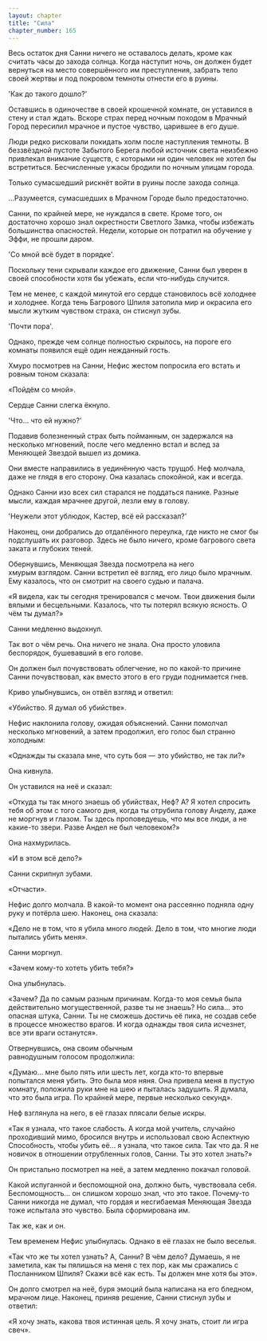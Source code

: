 ```yaml
---
layout: chapter
title: "Сила"
chapter_number: 165
---
```


Весь остаток дня Санни ничего не оставалось делать, кроме как считать часы до захода солнца. Когда наступит ночь, он должен будет вернуться на место совершённого им преступления, забрать тело своей жертвы и под покровом темноты отнести его в руины.

'Как до такого дошло?'

Оставшись в одиночестве в своей крошечной комнате, он уставился в стену и стал ждать. Вскоре страх перед ночным походом в Мрачный Город пересилил мрачное и пустое чувство, царившее в его душе.

Люди редко рисковали покидать холм после наступления темноты. В беззвёздной пустоте Забытого Берега любой источник света неизбежно привлекал внимание существ, с которыми ни один человек не хотел бы встретиться. Бесчисленные ужасы бродили по ночным улицам города.

Только сумасшедший рискнёт войти в руины после захода солнца.

...Разумеется, сумасшедших в Мрачном Городе было предостаточно.

Санни, по крайней мере, не нуждался в свете. Кроме того, он достаточно хорошо знал окрестности Светлого Замка, чтобы избежать большинства опасностей. Недели, которые он потратил на обучение у Эффи, не прошли даром.

'Со мной всё будет в порядке'.

Поскольку тени скрывали каждое его движение, Санни был уверен в своей способности хотя бы убежать, если что-нибудь случится.

Тем не менее, с каждой минутой его сердце становилось всё холоднее и холоднее. Когда тень Багрового Шпиля затопила мир и окрасила его мысли жутким чувством страха, он стиснул зубы.

'Почти пора'.

Однако, прежде чем солнце полностью скрылось, на пороге его комнаты появился ещё один нежданный гость.

Хмуро посмотрев на Санни, Нефис жестом попросила его встать и ровным тоном сказала:

«Пойдём со мной».

Сердце Санни слегка ёкнуло.

'Что... что ей нужно?'

Подавив болезненный страх быть пойманным, он задержался на несколько мгновений, после чего медленно встал и вслед за Меняющей Звездой вышел из домика.

Они вместе направились в уединённую часть трущоб. Неф молчала, даже не глядя в его сторону. Она казалась спокойной, как и всегда.

Однако Санни изо всех сил старался не поддаться панике. Разные мысли, каждая мрачнее другой, лезли ему в голову.

'Неужели этот ублюдок, Кастер, всё ей рассказал?'

Наконец, они добрались до отдалённого переулка, где никто не смог бы подслушать их разговор. Здесь не было ничего, кроме багрового света заката и глубоких теней.

Обернувшись, Меняющая Звезда посмотрела на него хмурым взглядом. Санни встретил её взгляд, его лицо было мрачным. Ему казалось, что он смотрит на своего судью и палача.

«Я видела, как ты сегодня тренировался с мечом. Твои движения были вялыми и бесцельными. Казалось, что ты потерял всякую ясность. О чём ты думал?»

Санни медленно выдохнул.

Так вот о чём речь. Она ничего не знала. Она просто уловила беспорядок, бушевавший в его голове.

Он должен был почувствовать облегчение, но по какой-то причине Санни почувствовал, как вместо этого в его груди поднимается гнев.

Криво улыбнувшись, он отвёл взгляд и ответил:

«Убийство. Я думал об убийстве».

Нефис наклонила голову, ожидая объяснений. Санни помолчал несколько мгновений, а затем продолжил, его голос был странно холодным:

«Однажды ты сказала мне, что суть боя — это убийство, не так ли?»

Она кивнула.

Он уставился на неё и сказал:

«Откуда ты так много знаешь об убийствах, Неф? А? Я хотел спросить тебя об этом с того самого дня, когда ты отрубила голову Анделу, даже не моргнув и глазом. Ты здесь проповедуешь, что мы все люди, а не какие-то звери. Разве Андел не был человеком?»

Она нахмурилась.

«И в этом всё дело?»

Санни скрипнул зубами.

«Отчасти».

Нефис долго молчала. В какой-то момент она рассеянно подняла одну руку и потёрла шею. Наконец, она сказала:

«Дело не в том, что я убила много людей. Дело в том, что многие люди пытались убить меня».

Санни моргнул.

«Зачем кому-то хотеть убить тебя?»

Она улыбнулась.

«Зачем? Да по самым разным причинам. Когда-то моя семья была действительно могущественной, разве ты не знаешь? Но сила... это опасная штука, Санни. Ты не сможешь достичь её пика, не создав себе в процессе множество врагов. И когда однажды твоя сила исчезнет, все эти враги останутся».

Отвернувшись, она своим обычным равнодушным голосом продолжила:

«Думаю… мне было пять или шесть лет, когда кто-то впервые попытался меня убить. Это была моя няня. Она привела меня в пустую комнату, положила руки мне на шею и пыталась задушить. Я думала, что это была игра. По крайней мере, первые несколько секунд».

Неф взглянула на него, в её глазах плясали белые искры.

«Так я узнала, что такое слабость. А когда мой учитель, случайно проходивший мимо, бросился внутрь и использовал свою Аспектную Способность, чтобы убить её... я узнала, что такое сила. Так что да. Я не новичок в отношении отрубленных голов, Санни. Ты это хотел знать?»

Он пристально посмотрел на неё, а затем медленно покачал головой.

Какой испуганной и беспомощной она, должно быть, чувствовала себя. Беспомощность... он слишком хорошо знал, что это такое. Почему-то Санни никогда не думал, что гордая и несгибаемая Меняющая Звезда тоже испытала это чувство. Была сформирована им.

Так же, как и он.

Тем временем Нефис улыбнулась. Однако в её глазах не было веселья.

«Так что же ты хотел узнать? А, Санни? В чём дело? Думаешь, я не заметила, как ты пялишься на меня с тех пор, как мы сражались с Посланником Шпиля? Скажи всё как есть. Ты должен мне хотя бы это».

Он долго смотрел на неё, буря эмоций была написана на его бледном, мрачном лице. Наконец, приняв решение, Санни стиснул зубы и ответил:

«Я хочу знать, какова твоя истинная цель. Я хочу знать, стоит ли игра свеч».